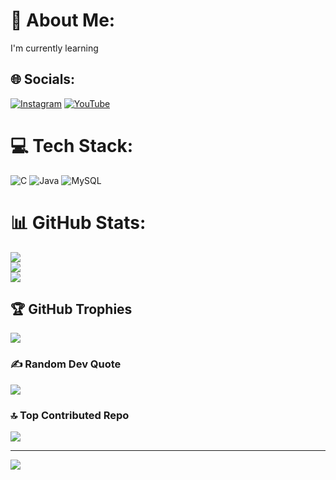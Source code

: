 # 💫 About Me:
 I'm currently learning


## 🌐 Socials:
[![Instagram](https://img.shields.io/badge/Instagram-%23E4405F.svg?logo=Instagram&logoColor=white)](https://instagram.com/https://www.instagram.com/itz_mallu_edits?igsh=MTV4b2lsN2k1d3Rmdg) [![YouTube](https://img.shields.io/badge/YouTube-%23FF0000.svg?logo=YouTube&logoColor=white)](https://youtube.com/@https://youtube.com/@techinmakannada2175?si=I80YWvJCLCIK4ShT) 

# 💻 Tech Stack:
![C](https://img.shields.io/badge/c-%2300599C.svg?style=for-the-badge&logo=c&logoColor=white) ![Java](https://img.shields.io/badge/java-%23ED8B00.svg?style=for-the-badge&logo=openjdk&logoColor=white) ![MySQL](https://img.shields.io/badge/mysql-4479A1.svg?style=for-the-badge&logo=mysql&logoColor=white)
# 📊 GitHub Stats:
![](https://github-readme-stats.vercel.app/api?username=mallu8050&theme=dark&hide_border=false&include_all_commits=true&count_private=true)<br/>
![](https://github-readme-streak-stats.herokuapp.com/?user=mallu8050&theme=dark&hide_border=false)<br/>
![](https://github-readme-stats.vercel.app/api/top-langs/?username=mallu8050&theme=dark&hide_border=false&include_all_commits=true&count_private=true&layout=compact)

## 🏆 GitHub Trophies
![](https://github-profile-trophy.vercel.app/?username=mallu8050&theme=radical&no-frame=false&no-bg=true&margin-w=4)

### ✍️ Random Dev Quote
![](https://quotes-github-readme.vercel.app/api?type=horizontal&theme=radical)

### 🔝 Top Contributed Repo
![](https://github-contributor-stats.vercel.app/api?username=mallu8050&limit=5&theme=dark&combine_all_yearly_contributions=true)

---
[![](https://visitcount.itsvg.in/api?id=mallu8050&icon=0&color=0)](https://visitcount.itsvg.in)

<!-- Proudly created with GPRM ( https://gprm.itsvg.in ) -->
